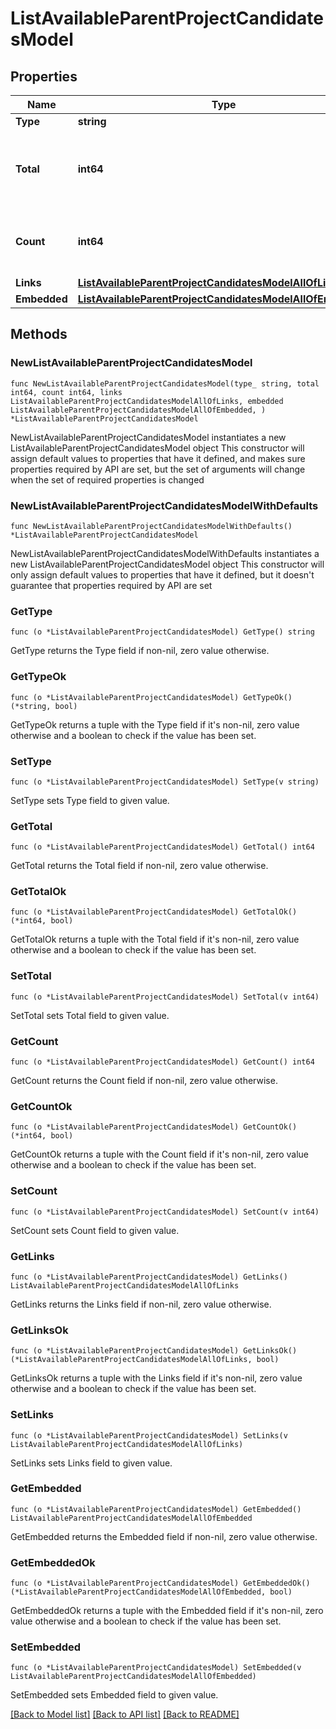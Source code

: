 # ListAvailableParentProjectCandidatesModel

## Properties

Name | Type | Description | Notes
------------ | ------------- | ------------- | -------------
**Type** | **string** |  | 
**Total** | **int64** | The total amount of elements available in the collection. | 
**Count** | **int64** | Actual amount of elements in this response. | 
**Links** | [**ListAvailableParentProjectCandidatesModelAllOfLinks**](ListAvailableParentProjectCandidatesModelAllOfLinks.md) |  | 
**Embedded** | [**ListAvailableParentProjectCandidatesModelAllOfEmbedded**](ListAvailableParentProjectCandidatesModelAllOfEmbedded.md) |  | 

## Methods

### NewListAvailableParentProjectCandidatesModel

`func NewListAvailableParentProjectCandidatesModel(type_ string, total int64, count int64, links ListAvailableParentProjectCandidatesModelAllOfLinks, embedded ListAvailableParentProjectCandidatesModelAllOfEmbedded, ) *ListAvailableParentProjectCandidatesModel`

NewListAvailableParentProjectCandidatesModel instantiates a new ListAvailableParentProjectCandidatesModel object
This constructor will assign default values to properties that have it defined,
and makes sure properties required by API are set, but the set of arguments
will change when the set of required properties is changed

### NewListAvailableParentProjectCandidatesModelWithDefaults

`func NewListAvailableParentProjectCandidatesModelWithDefaults() *ListAvailableParentProjectCandidatesModel`

NewListAvailableParentProjectCandidatesModelWithDefaults instantiates a new ListAvailableParentProjectCandidatesModel object
This constructor will only assign default values to properties that have it defined,
but it doesn't guarantee that properties required by API are set

### GetType

`func (o *ListAvailableParentProjectCandidatesModel) GetType() string`

GetType returns the Type field if non-nil, zero value otherwise.

### GetTypeOk

`func (o *ListAvailableParentProjectCandidatesModel) GetTypeOk() (*string, bool)`

GetTypeOk returns a tuple with the Type field if it's non-nil, zero value otherwise
and a boolean to check if the value has been set.

### SetType

`func (o *ListAvailableParentProjectCandidatesModel) SetType(v string)`

SetType sets Type field to given value.


### GetTotal

`func (o *ListAvailableParentProjectCandidatesModel) GetTotal() int64`

GetTotal returns the Total field if non-nil, zero value otherwise.

### GetTotalOk

`func (o *ListAvailableParentProjectCandidatesModel) GetTotalOk() (*int64, bool)`

GetTotalOk returns a tuple with the Total field if it's non-nil, zero value otherwise
and a boolean to check if the value has been set.

### SetTotal

`func (o *ListAvailableParentProjectCandidatesModel) SetTotal(v int64)`

SetTotal sets Total field to given value.


### GetCount

`func (o *ListAvailableParentProjectCandidatesModel) GetCount() int64`

GetCount returns the Count field if non-nil, zero value otherwise.

### GetCountOk

`func (o *ListAvailableParentProjectCandidatesModel) GetCountOk() (*int64, bool)`

GetCountOk returns a tuple with the Count field if it's non-nil, zero value otherwise
and a boolean to check if the value has been set.

### SetCount

`func (o *ListAvailableParentProjectCandidatesModel) SetCount(v int64)`

SetCount sets Count field to given value.


### GetLinks

`func (o *ListAvailableParentProjectCandidatesModel) GetLinks() ListAvailableParentProjectCandidatesModelAllOfLinks`

GetLinks returns the Links field if non-nil, zero value otherwise.

### GetLinksOk

`func (o *ListAvailableParentProjectCandidatesModel) GetLinksOk() (*ListAvailableParentProjectCandidatesModelAllOfLinks, bool)`

GetLinksOk returns a tuple with the Links field if it's non-nil, zero value otherwise
and a boolean to check if the value has been set.

### SetLinks

`func (o *ListAvailableParentProjectCandidatesModel) SetLinks(v ListAvailableParentProjectCandidatesModelAllOfLinks)`

SetLinks sets Links field to given value.


### GetEmbedded

`func (o *ListAvailableParentProjectCandidatesModel) GetEmbedded() ListAvailableParentProjectCandidatesModelAllOfEmbedded`

GetEmbedded returns the Embedded field if non-nil, zero value otherwise.

### GetEmbeddedOk

`func (o *ListAvailableParentProjectCandidatesModel) GetEmbeddedOk() (*ListAvailableParentProjectCandidatesModelAllOfEmbedded, bool)`

GetEmbeddedOk returns a tuple with the Embedded field if it's non-nil, zero value otherwise
and a boolean to check if the value has been set.

### SetEmbedded

`func (o *ListAvailableParentProjectCandidatesModel) SetEmbedded(v ListAvailableParentProjectCandidatesModelAllOfEmbedded)`

SetEmbedded sets Embedded field to given value.



[[Back to Model list]](../README.md#documentation-for-models) [[Back to API list]](../README.md#documentation-for-api-endpoints) [[Back to README]](../README.md)


